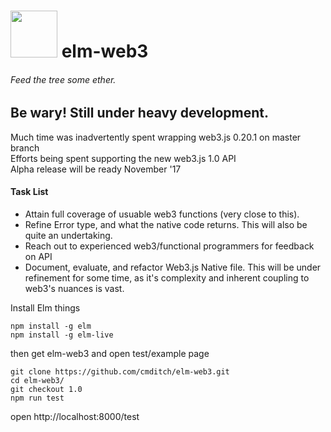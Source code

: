 # <img src="https://cdn.rawgit.com/cmditch/elm-web3/master/elm-web3-logo.svg" width="75"> elm-web3
###### Feed the tree some ether.

## Be wary! Still under heavy development.
Much time was inadvertently spent wrapping web3.js 0.20.1 on master branch    
Efforts being spent supporting the new web3.js 1.0 API    
Alpha release will be ready November '17   

#### Task List
* Attain full coverage of usuable web3 functions (very close to this).
* Refine Error type, and what the native code returns. This will also be quite an undertaking.
* Reach out to experienced web3/functional programmers for feedback on API
* Document, evaluate, and refactor Web3.js Native file. This will be under refinement for some time, as it's complexity and inherent coupling to web3's nuances is vast.

Install Elm things    
```
npm install -g elm
npm install -g elm-live
```
then get elm-web3 and open test/example page   
```
git clone https://github.com/cmditch/elm-web3.git
cd elm-web3/
git checkout 1.0
npm run test
```
open http://localhost:8000/test   
